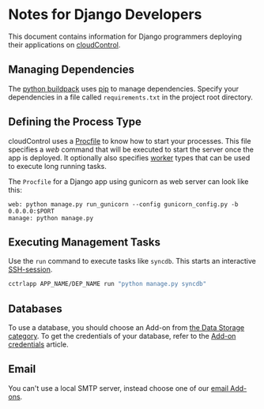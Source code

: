 # Notes for Django Developers
This document contains information for Django programmers deploying their applications on [cloudControl].

## Managing Dependencies
The [python buildpack] uses [pip] to manage dependencies. Specify your dependencies in a file called `requirements.txt` in the project root directory.

## Defining the Process Type
cloudControl uses a [Procfile][procfile] to know how to start your processes. This file specifies a _web_ command that will be executed to start the server once the app is deployed. It optionally also specifies [worker] types that can be used to execute long running tasks.

The `Procfile` for a Django app using gunicorn as web server can look like this:
~~~
web: python manage.py run_gunicorn --config gunicorn_config.py -b 0.0.0.0:$PORT
manage: python manage.py
~~~

## Executing Management Tasks
Use the `run` command to execute tasks like `syncdb`. This starts an interactive [SSH-session].
~~~bash
cctrlapp APP_NAME/DEP_NAME run "python manage.py syncdb"
~~~

## Databases
To use a database, you should choose an Add-on from [the Data Storage category][data-storage-addons]. To get the credentials of your database, refer to the [Add-on credentials][add-on-credentials] article.

## Email
You can't use a local SMTP server, instead choose one of our [email Add-ons][messaging-addons].

[SSH-session]: https://www.cloudcontrol.com/dev-center/platform%20documentation#secure-shell-ssh
[python buildpack]: https://github.com/cloudControl/buildpack-python
[pip]: http://www.pip-installer.org/
[procfile]: https://www.cloudcontrol.com/dev-center/platform%20documentation#buildpacks-and-the-procfile
[messaging-addons]: https://www.cloudcontrol.com/dev-center/add-on%20documentation/messaging%20&%20mobile/
[data-storage-addons]: https://www.cloudcontrol.com/dev-center/add-on%20documentation/data%20storage/
[add-on-credentials]: https://www.cloudcontrol.com/dev-center/guides/python/add-on%20credentials
[cloudControl]: https://www.cloudcontrol.com/
[worker]: https://www.cloudcontrol.com/dev-center/platform%20documentation#scheduled-jobs-and-background-workers
